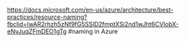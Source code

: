 https://docs.microsoft.com/en-us/azure/architecture/best-practices/resource-naming?fbclid=IwAR2rhzh5zNf9fG5SSID2fmptXSi2nd1wJht6CVlobX-eNvJuqZFmDEO1gTg
  #naming in Azure

